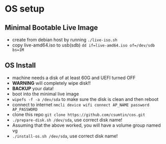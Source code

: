 # OS setup

## Minimal Bootable Live Image
* create from debian host by running `./live-iso.sh`
* copy live-amd64.iso to usb(sdb) `dd if=live-amd64.iso of=/dev/sdb bs=1M`

## OS Install
* machine needs a disk of at least 60G and UEFI turned OFF
* **WARNING** will completely wipe disk!!
* **BACKUP** your data!
* boot into the minimal live image
* `wipefs -f -a /dev/sda` to make sure the disk is clean and then reboot
* connect to internet `nmcli device wifi connect AP_NAME password AP_PASSWORD`
* clone this repo `git clone https://github.com/csumtin/cos.git`
* `./prepare-disk.sh /dev/sda`, use correct disk name!
* Assuming that the above worked, you will have a volume group named vg
* `./install-os.sh /dev/sda`, use correct disk name!
